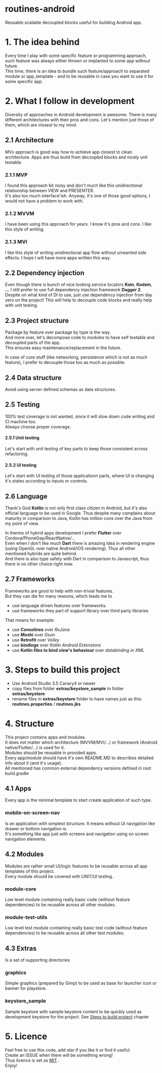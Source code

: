 # routines-android
Reusable scalable decoupled blocks useful for building Android app.
 
# 1. The idea behind
Every time I play with some specific feature or programming approach, such feature was always either thrown or implanted to some app without future.  
This time, there is an idea to bundle such feature/approach to separated module or app_template - and to be reusable in case you want to use it for some specific app.

# 2. What I follow in development

Diversity of approaches in Android development is awesome.
There is many different architectures with their pros and cons.
Let's mention just those of them, which are closest to my mind.

## 2.1 Architecture
MVx approach is good way how to achieve app closest to clean architecture.
Apps are thus build from decoupled blocks and nicely unit testable.  

### 2.1.1 MVP
I found this approach bit noisy and don't much like this unidirectional relationship between VIEW and PRESENTER.  
It's also too much interface'ish.
Anyway, it's one of those good options, I would not have a problem to work with. 

### 2.1.2 MVVM
I have  been using this approach for years. I know it's pros and cons.
I like this style of writing.

### 2.1.3 MVI
I like this style of writing unidirectional app flow without unwanted side effects.
I hope I will have more apps written this way.

## 2.2 Dependency injection
Even though there is bunch of nice looking service locators **Koin**, **Kodein**, **...** I still prefer to use full dependency injection 
framework **Dagger 2**.  
Despite on what kind of DI to use, just use dependency injection from day zero on the project!
This will help to decouple code blocks and really help with unit testing.

## 2.3 Project structure
Package by feature over package by type is the way.  
And more over, let's decompose code to modules to have self testable and decoupled parts of the app.  
This ensures easy maintenance/replacement in the future.

In case of core stuff (like networking, persistence which is not as much feature), I prefer to decouple 
those too as much as possible.

## 2.4 Data structure
Avoid using server defined schemas as data structures.

## 2.5 Testing
100% test coverage is not wanted, since it will slow down code writing and CI machine too.  
Always choose proper coverage.  

#### 2.5.1 Unit testing
Let's start with unit testing of key parts to keep those consistent across refactoring.  

#### 2.5.2 UI testing
Let's start with UI testing of those applicationn parts, where UI is changing it's states according to inputs or controls.

## 2.6 Language
Thank's God **Kotlin** is not only first class citizen in Android, but it's also official language to be used in Google.
Thus despite many complains about maturity in comparison to Java, Kotlin has million cons over the Java from my point of view.

In therms of hybrid apps development I prefer **Flutter** over Cordova/PhoneGap/ReactNative/...  
Even when I don't like much **Dart** there is amazing idea in rendering engine (using OpenGL over native Android/iOS rendering). Thus all other mentioned hybrids are quite behind.   
And there is also type safety with Dart in comparison to Javascript, thus there is no other choice right now.  

## 2.7 Frameworks
Frameworks are good to help with non-trivial features.  
But they can die for many reasons, which leads me to 
- use language driven features over frameworks.  
- use frameworks they part of support library over third party libraries  
  
That means for example:
- use **Coroutines** over *RxJava*
- use **Moshi** over *Gson*
- use **Retrofit** over *Volley*
- use **bindings** over *Kotlin Android Extensions*
- use **Kotlin files to bind view's behaviour** over *databinding in XML*


# 3. Steps to build this project
- Use Android Studio 3.5 Canary4 or newer
- copy files from folder **extras/keystore_sample** to folder **extras/keystore** 
- rename files in **extras/keystore** folder to have names just as this: **routines.properties** / **routines.jks**



# 4. Structure
This project contains apps and modules.   
It does not matter which architecture (MVVM/MVI/...) or framework (Android native/Flutter/...) is used for it.  
Modules should be reusable in provided apps.  
Every app/module should have it's own README.MD to describes detailed info about it (and it's usage).  
All mentioned has common external dependency versions defined in root build.gradle  

	
## 4.1 Apps
Every app is the minimal template to start create application of such type.  

### mobile-on-screen-nav
Is an application with simplest structure.  It means without UI navigation like drawer or bottom navigation is.  
It's something like app just with screens and navigation using on screen navigation elements.  

## 4.2 Modules
Modules are rather small UI/logic features to be reusable across all app templates of this project.  
Every module should be covered with UNIT/UI testing.  

### module-core
Low level module containing really basic code (without feature dependencies) to be reusable across all other modules.  


### module-test-utils
Low level test module containing really basic test code (without feature dependencies) to be reusable across all other test modules.  

## 4.3 Extras
Is a set of supporting directories  
### graphics
Simple graphics (prepared by Gimp) to be used as base for launcher icon or banner for playstore.  
### keystore_sample
Sample keystore with sample keystore content to be quickly used as development keystore for the project. See [Steps to build project](#3-steps-to-build-this-project) chapter 

# 5. Licence
Feel free to use this code, add star if you like it or find it useful.  
Create an ISSUE when there will be something wrong!  
Thus licence is set as [MIT](LICENSE) .  
Enjoy! 